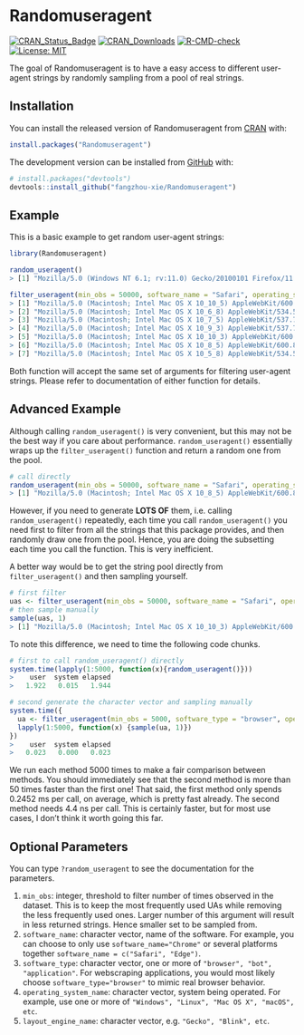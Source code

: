 
<!-- README.md is generated from README.Rmd. Please edit that file -->

# Randomuseragent

<!-- badges: start -->

[![CRAN_Status_Badge](http://www.r-pkg.org/badges/version/Randomuseragent)](https://CRAN.R-project.org/package=Randomuseragent)
[![CRAN_Downloads](http://cranlogs.r-pkg.org/badges/grand-total/Randomuseragent)](https://CRAN.R-project.org/package=Randomuseragent)
[![R-CMD-check](https://github.com/fangzhou-xie/Randomuseragent/workflows/R-CMD-check/badge.svg)](https://github.com/fangzhou-xie/Randomuseragent/actions)
[![License:
MIT](https://img.shields.io/badge/License-MIT-yellow.svg)](https://opensource.org/licenses/MIT)
<!-- badges: end -->

The goal of Randomuseragent is to have a easy access to different
user-agent strings by randomly sampling from a pool of real strings.

## Installation

You can install the released version of Randomuseragent from
[CRAN](https://CRAN.R-project.org) with:

``` r
install.packages("Randomuseragent")
```

The development version can be installed from
[GitHub](https://github.com/) with:

``` r
# install.packages("devtools")
devtools::install_github("fangzhou-xie/Randomuseragent")
```

<!-- The package is currently under active development and will be submitted to CRAN soon.s -->

## Example

This is a basic example to get random user-agent strings:

``` r
library(Randomuseragent)

random_useragent()
> [1] "Mozilla/5.0 (Windows NT 6.1; rv:11.0) Gecko/20100101 Firefox/11.0"

filter_useragent(min_obs = 50000, software_name = "Safari", operating_system_name = "Mac OS X")
> [1] "Mozilla/5.0 (Macintosh; Intel Mac OS X 10_10_5) AppleWebKit/600.8.9 (KHTML, like Gecko) Version/8.0.8 Safari/600.8.9"   
> [2] "Mozilla/5.0 (Macintosh; Intel Mac OS X 10_6_8) AppleWebKit/534.59.10 (KHTML, like Gecko) Version/5.1.9 Safari/534.59.10"
> [3] "Mozilla/5.0 (Macintosh; Intel Mac OS X 10_7_5) AppleWebKit/537.78.2 (KHTML, like Gecko) Version/6.1.6 Safari/537.78.2"  
> [4] "Mozilla/5.0 (Macintosh; Intel Mac OS X 10_9_3) AppleWebKit/537.75.14 (KHTML, like Gecko) Version/7.0.3 Safari/E7FBAF"   
> [5] "Mozilla/5.0 (Macintosh; Intel Mac OS X 10_10_3) AppleWebKit/600.5.17 (KHTML, like Gecko) Version/8.0.5 Safari/600.5.17" 
> [6] "Mozilla/5.0 (Macintosh; Intel Mac OS X 10_8_5) AppleWebKit/600.8.9 (KHTML, like Gecko) Version/6.2.8 Safari/537.85.17"  
> [7] "Mozilla/5.0 (Macintosh; Intel Mac OS X 10_5_8) AppleWebKit/534.50.2 (KHTML, like Gecko) Version/5.0.6 Safari/533.22.3"
```

Both function will accept the same set of arguments for filtering
user-agent strings. Please refer to documentation of either function for
details.

## Advanced Example

Although calling `random_useragent()` is very convenient, but this may
not be the best way if you care about performance. `random_useragent()`
essentially wraps up the `filter_useragent()` function and return a
random one from the pool.
<!-- This is great if you just want to get a random UA string. -->

``` r
# call directly
random_useragent(min_obs = 50000, software_name = "Safari", operating_system_name = "Mac OS X")
> [1] "Mozilla/5.0 (Macintosh; Intel Mac OS X 10_8_5) AppleWebKit/600.8.9 (KHTML, like Gecko) Version/6.2.8 Safari/537.85.17"
```

However, if you need to generate **LOTS OF** them, i.e. calling
`random_useragent()` repeatedly, each time you call `random_useragent()`
you need first to filter from all the strings that this package
provides, and then randomly draw one from the pool. Hence, you are doing
the subsetting each time you call the function. This is very
inefficient.

A better way would be to get the string pool directly from
`filter_useragent()` and then sampling yourself.

``` r
# first filter
uas <- filter_useragent(min_obs = 50000, software_name = "Safari", operating_system_name = "Mac OS X")
# then sample manually
sample(uas, 1)
> [1] "Mozilla/5.0 (Macintosh; Intel Mac OS X 10_10_3) AppleWebKit/600.5.17 (KHTML, like Gecko) Version/8.0.5 Safari/600.5.17"
```

To note this difference, we need to time the following code chunks.

``` r
# first to call random_useragent() directly
system.time(lapply(1:5000, function(x){random_useragent()}))
>    user  system elapsed 
>   1.922   0.015   1.944
```

``` r
# second generate the character vector and sampling manually
system.time({
  ua <- filter_useragent(min_obs = 5000, software_type = "browser", operating_system_name = "Windows")
  lapply(1:5000, function(x) {sample(ua, 1)})
})
>    user  system elapsed 
>   0.023   0.000   0.023
```

We run each method 5000 times to make a fair comparison between methods.
You should immediately see that the second method is more than 50 times
faster than the first one! That said, the first method only spends
0.2452 ms per call, on average, which is pretty fast already. The second
method needs 4.4 ns per call. This is certainly faster, but for most use
cases, I don’t think it worth going this far.

## Optional Parameters

You can type `?random_useragent` to see the documentation for the
parameters.

1.  `min_obs`: integer, threshold to filter number of times observed in
    the dataset. This is to keep the most frequently used UAs while
    removing the less frequently used ones. Larger number of this
    argument will result in less returned strings. Hence smaller set to
    be sampled from.
2.  `software_name`: character vector, name of the software. For
    example, you can choose to only use `software_name="Chrome"` or
    several platforms together `software_name = c("Safari", "Edge")`.
3.  `software_type`: character vector, one or more of
    `"browser", "bot", "application"`. For webscraping applications, you
    would most likely choose `software_type="browser"` to mimic real
    browser behavior.
4.  `operating_system_name`: character vector, system being operated.
    For example, use one or more of
    `"Windows", "Linux", "Mac OS X", "macOS", etc`.
5.  `layout_engine_name`: character vector,
    e.g. `"Gecko", "Blink", etc`.

<!-- What is special about using `README.Rmd` instead of just `README.md`? You can include R chunks like so: -->
<!-- ```{r cars} -->
<!-- summary(cars) -->
<!-- ``` -->
<!-- You'll still need to render `README.Rmd` regularly, to keep `README.md` up-to-date. `devtools::build_readme()` is handy for this. You could also use GitHub Actions to re-render `README.Rmd` every time you push. An example workflow can be found here: <https://github.com/r-lib/actions/tree/master/examples>. -->
<!-- You can also embed plots, for example: -->
<!-- ```{r pressure, echo = FALSE} -->
<!-- plot(pressure) -->
<!-- ``` -->
<!-- In that case, don't forget to commit and push the resulting figure files, so they display on GitHub and CRAN. -->
